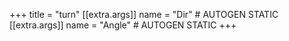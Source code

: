 +++
title = "turn"
[[extra.args]]
name = "Dir" # AUTOGEN STATIC
[[extra.args]]
name = "Angle" # AUTOGEN STATIC
+++